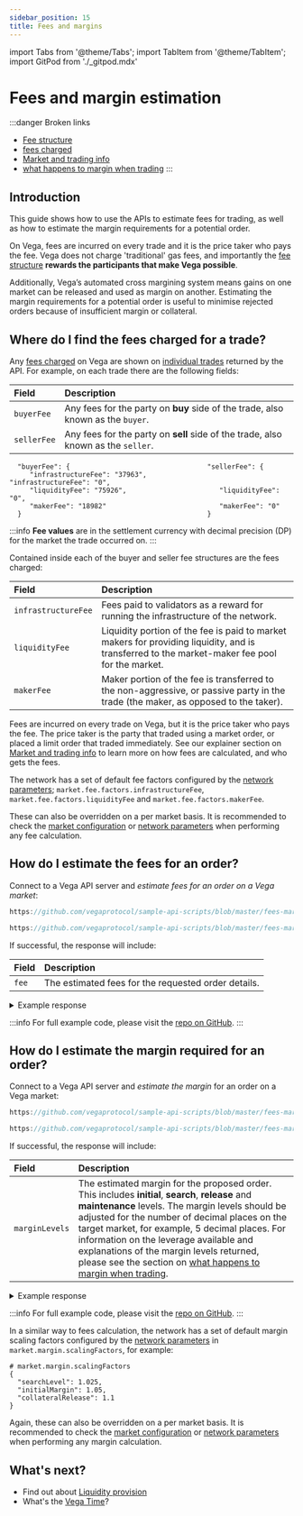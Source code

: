 ```yaml
---
sidebar_position: 15
title: Fees and margins 
---
```

import Tabs from '@theme/Tabs';
import TabItem from '@theme/TabItem';
import GitPod from './_gitpod.mdx'

# Fees and margin estimation

:::danger Broken links
* [Fee structure](https://docs.fairground.vega.xyz/docs/trading-questions/#what-are-the-fees-for-trading-on-the-vega-testnet-and-who-gets-the-fees)
* [fees charged](https://docs.fairground.vega.xyz/docs/trading-questions/#how-are-trading-fees-calculated)
* [Market and trading info](https://docs.fairground.vega.xyz/docs/trading-questions/#what-are-the-fees-for-trading-on-the-vega-testnet-and-who-gets-the-fees)
* [what happens to margin when trading](https://docs.fairground.vega.xyz/docs/trading-questions/#what-happens-to-margin-when-a-trader-puts-a-trade-on)
:::

## Introduction

This guide shows how to use the APIs to estimate fees for trading, as well as how to estimate the margin requirements for a potential order.

On Vega, fees are incurred on every trade and it is the price taker who pays the fee. Vega does not charge 'traditional' gas fees, and importantly the [fee structure](../trading-questions.md#what-are-the-fees-for-trading-on-the-vega-testnet-and-who-gets-the-fees">}}) **rewards the participants that make Vega possible**.

Additionally, Vega’s automated cross margining system means gains on one market can be released and used as margin on another. Estimating the margin requirements for a potential order is useful to minimise rejected orders because of insufficient margin or collateral.

## Where do I find the fees charged for a trade?

Any [fees charged](../trading-questions.md#how-are-trading-fees-calculated) on Vega are shown on [individual trades](list-orders-trades.md#listing-trades-for-an-order">}}) returned by the API. For example, on each trade there are the following fields:

| Field          |  Description  |
| :----------------- | :------------- |
| `buyerFee` | Any fees for the party on **buy** side of the trade, also known as the `buyer`. |
| `sellerFee` | Any fees for the party on **sell** side of the trade, also known as the `seller`. |

```
  "buyerFee": {                                  "sellerFee": {
     "infrastructureFee": "37963",                  "infrastructureFee": "0",
     "liquidityFee": "75926",                       "liquidityFee": "0",
     "makerFee": "18982"                            "makerFee": "0"
  }                                              }
```

:::info
**Fee values** are in the settlement currency with decimal precision (DP) for the market the trade occurred on.
:::

Contained inside each of the buyer and seller fee structures are the fees charged:

| Field          |  Description  |
| :----------------- | :------------- |
| `infrastructureFee` | Fees paid to validators as a reward for running the infrastructure of the network. |
| `liquidityFee` | Liquidity portion of the fee is paid to market makers for providing liquidity, and is transferred to the market-maker fee pool for the market. |
| `makerFee` | Maker portion of the fee is transferred to the non-aggressive, or passive party in the trade (the maker, as opposed to the taker). |

Fees are incurred on every trade on Vega, but it is the price taker who pays the fee. The price taker is the party that traded using a market order, or placed a limit order that traded immediately. See our explainer section on [Market and trading info](../trading-questions.md#what-are-the-fees-for-trading-on-the-vega-testnet-and-who-gets-the-fees">}}) to learn more on how fees are calculated, and who gets the fees.

The network has a set of default fee factors configured by the [network parameters](create-market.md#where-do-i-find-the-current-network-parameters); `market.fee.factors.infrastructureFee`, `market.fee.factors.liquidityFee` and `market.fee.factors.makerFee`. 

These can also be overridden on a per market basis. It is recommended to check the [market configuration](markets.md#listing-markets-on-a-vega-network) or [network parameters](create-market.md#where-do-i-find-the-current-network-parameters) when performing any fee calculation.

## How do I estimate the fees for an order?

Connect to a Vega API server and *estimate fees for an order on a Vega market*:  

<Tabs groupId="codesamples1">
<TabItem value="shell-rest" label="Shell (REST)">

```js reference
https://github.com/vegaprotocol/sample-api-scripts/blob/master/fees-margins-estimation/get-fees-margins-estimate.sh#L75-L93
```

</TabItem>
<TabItem value="python-rest" label="Python (REST)">

```js reference
https://github.com/vegaprotocol/sample-api-scripts/blob/master/fees-margins-estimation/get-fees-margins-estimate.py#L95-L113
```

</TabItem>
</Tabs>

If successful, the response will include:

| Field          |  Description  |
| :----------------- | :------------- |
| `fee` | The estimated fees for the requested order details. |

<details><summary>Example response</summary>

```js reference
https://github.com/vegaprotocol/sample-api-scripts/blob/master/fees-margins-estimation/response-examples.txt#L2-L18
```

</details>

:::info
For full example code, please visit the [repo on GitHub](https://github.com/vegaprotocol/sample-api-scripts/blob/master/fees-margins-estimation/).
:::

## How do I estimate the margin required for an order?

Connect to a Vega API server and *estimate the margin* for an order on a Vega market:  

<GitPod />

<Tabs groupId="codesamples2">
<TabItem value="shell-rest" label="Shell (REST)">

```js reference
https://github.com/vegaprotocol/sample-api-scripts/blob/master/fees-margins-estimation/get-fees-margins-estimate.sh#L102-L120
```

</TabItem>
<TabItem value="python-rest" label="Python (REST)">

```js reference
https://github.com/vegaprotocol/sample-api-scripts/blob/master/fees-margins-estimation/get-fees-margins-estimate.py#L121-L139
```

</TabItem>
</Tabs>

If successful, the response will include:

| Field          |  Description  |
| :----------------- | :------------- |
| `marginLevels` | The estimated margin for the proposed order. This includes **initial**, **search**, **release** and **maintenance** levels. The margin levels should be adjusted for the number of decimal places on the target market, for example, 5 decimal places. For information on the leverage available and explanations of the margin levels returned, please see the section on [what happens to margin when trading](../trading-questions.md#what-happens-to-margin-when-a-trader-puts-a-trade-on">}}).|

<details><summary>Example response</summary>

```js reference
https://github.com/vegaprotocol/sample-api-scripts/blob/master/fees-margins-estimation/response-examples.txt#L24-L36
```

</details>

:::info
For full example code, please visit the [repo on GitHub](https://github.com/vegaprotocol/sample-api-scripts/blob/master/fees-margins-estimation/).
:::



In a similar way to fees calculation, the network has a set of default margin scaling factors configured by the [network parameters](create-market.md#where-do-i-find-the-current-network-parameters) in `market.margin.scalingFactors`, for example:

```
# market.margin.scalingFactors
{
  "searchLevel": 1.025,
  "initialMargin": 1.05,
  "collateralRelease": 1.1
}
```

Again, these can also be overridden on a per market basis. It is recommended to check the [market configuration](markets.md#listing-markets-on-a-vega-network) or [network parameters](create-market.md#where-do-i-find-the-current-network-parameters) when performing any margin calculation.


## What's next?

 * Find out about [Liquidity provision](liquidity-provision.md)
 * What's the [Vega Time](time.md)?
 
